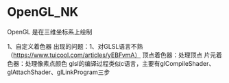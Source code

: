 # OpenGL_NK
OpenGL 是在三维坐标系上绘制

1、自定义着色器
出现的问题：1、对GLSL语言不熟（https://www.tuicool.com/articles/yEBFvmA）
顶点着色器：处理顶点
片元着色器：处理像素点颜色
glsl的编译过程类似c语言，主要有glCompileShader、glAttachShader、glLinkProgram三步
